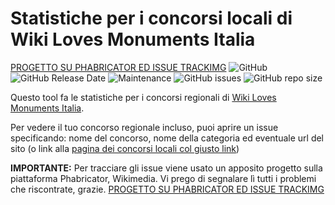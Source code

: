 # Statistiche per i concorsi locali di Wiki Loves Monuments Italia
[PROGETTO SU PHABRICATOR ED ISSUE TRACKIMG](https://phabricator.wikimedia.org/tag/wlm-italy-stats/)
![GitHub](https://img.shields.io/github/license/ferdi2005/concorsi-locali)
![GitHub Release Date](https://img.shields.io/github/release-date/ferdi2005/concorsi-locali)
![Maintenance](https://img.shields.io/maintenance/yes/2019)
![GitHub issues](https://img.shields.io/github/issues/ferdi2005/concorsi-locali)
![GitHub repo size](https://img.shields.io/github/repo-size/ferdi2005/concorsi-locali)

Questo tool fa le statistiche per i concorsi regionali di [Wiki Loves Monuments Italia](https://wikilovesmonuments.wikimedia.it).

Per vedere il tuo concorso regionale incluso, puoi aprire un issue specificando: nome del concorso, nome della categoria ed eventuale url del sito (o link alla [pagina dei concorsi locali col giusto link](https://wikilovesmonuments.wikimedia.it/concorso/concorsi-locali/#8'))

**IMPORTANTE:** Per tracciare gli issue viene usato un apposito progetto sulla piattaforma Phabricator, Wikimedia. Vi prego di segnalare lì tutti i problemi che riscontrate, grazie. [PROGETTO SU PHABRICATOR ED ISSUE TRACKIMG](https://phabricator.wikimedia.org/tag/wlm-italy-stats/)
